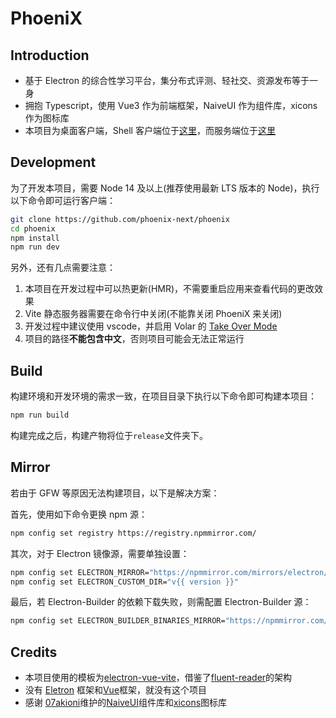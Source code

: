 # PhoeniX

## Introduction

- 基于 Electron 的综合性学习平台，集分布式评测、轻社交、资源发布等于一身
- 拥抱 Typescript，使用 Vue3 作为前端框架，NaiveUI 作为组件库，xicons 作为图标库
- 本项目为桌面客户端，Shell 客户端位于[这里](https://github.com/phoenix-next/phoenix-shell)，而服务端位于[这里](https://github.com/phoenix-next/phoenix-server)

## Development

为了开发本项目，需要 Node 14 及以上(推荐使用最新 LTS 版本的 Node)，执行以下命令即可运行客户端：

```bash
git clone https://github.com/phoenix-next/phoenix
cd phoenix
npm install
npm run dev
```

另外，还有几点需要注意：

1. 本项目在开发过程中可以热更新(HMR)，不需要重启应用来查看代码的更改效果
2. Vite 静态服务器需要在命令行中关闭(不能靠关闭 PhoeniX 来关闭)
3. 开发过程中建议使用 vscode，并启用 Volar 的 [Take Over Mode](https://github.com/johnsoncodehk/volar/discussions/471#discussion-3561961)
4. 项目的路径**不能包含中文**，否则项目可能会无法正常运行

## Build

构建环境和开发环境的需求一致，在项目目录下执行以下命令即可构建本项目：

```bash
npm run build
```

构建完成之后，构建产物将位于`release`文件夹下。

## Mirror

若由于 GFW 等原因无法构建项目，以下是解决方案：

首先，使用如下命令更换 npm 源：

```bash
npm config set registry https://registry.npmmirror.com/
```

其次，对于 Electron 镜像源，需要单独设置：

```bash
npm config set ELECTRON_MIRROR="https://npmmirror.com/mirrors/electron/"
npm config set ELECTRON_CUSTOM_DIR="v{{ version }}"
```

最后，若 Electron-Builder 的依赖下载失败，则需配置 Electron-Builder 源：

```bash
npm config set ELECTRON_BUILDER_BINARIES_MIRROR="https://npmmirror.com/mirrors/electron-builder-binaries/"
```

## Credits

- 本项目使用的模板为[electron-vue-vite](https://github.com/caoxiemeihao/electron-vue-vite)，借鉴了[fluent-reader](https://github.com/yang991178/fluent-reader)的架构
- 没有 [Eletron](https://github.com/electron/electron) 框架和[Vue](https://github.com/vuejs/core)框架，就没有这个项目
- 感谢 [07akioni](https://github.com/07akioni)维护的[NaiveUI](https://github.com/TuSimple/naive-ui)组件库和[xicons](https://github.com/07akioni/xicons)图标库
